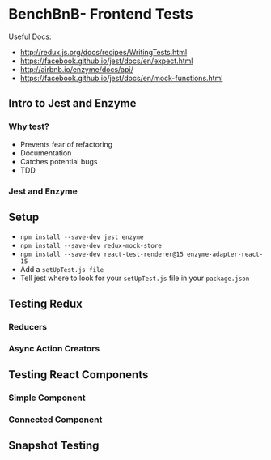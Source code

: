 # BenchBnB- Frontend Tests

Useful Docs:
* http://redux.js.org/docs/recipes/WritingTests.html
* https://facebook.github.io/jest/docs/en/expect.html
* http://airbnb.io/enzyme/docs/api/
* https://facebook.github.io/jest/docs/en/mock-functions.html

## Intro to Jest and Enzyme

### Why test?
- Prevents fear of refactoring
- Documentation
- Catches potential bugs
- TDD

### Jest and Enzyme

## Setup
- `npm install --save-dev jest enzyme`
- `npm install --save-dev redux-mock-store`
- `npm install --save-dev react-test-renderer@15 enzyme-adapter-react-15`
- Add a `setUpTest.js file`
- Tell jest where to look for your `setUpTest.js` file in your `package.json`

## Testing Redux

### Reducers

### Async Action Creators

## Testing React Components

### Simple Component

### Connected Component

## Snapshot Testing
